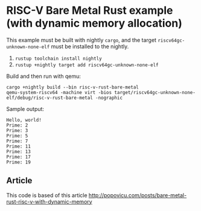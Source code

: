 # RISC-V Bare Metal Rust example (with dynamic memory allocation)

This example must be built with nightly `cargo`, and the target `riscv64gc-unknown-none-elf` must be installed to the nightly.

1. `rustup toolchain install nightly`
2. `rustup +nightly target add riscv64gc-unknown-none-elf`

Build and then run with qemu:

```
cargo +nightly build --bin risc-v-rust-bare-metal
qemu-system-riscv64 -machine virt -bios target/riscv64gc-unknown-none-elf/debug/risc-v-rust-bare-metal -nographic
```

Sample output:

```
Hello, world!
Prime: 2
Prime: 3
Prime: 5
Prime: 7
Prime: 11
Prime: 13
Prime: 17
Prime: 19
```

## Article

This code is based of this article http://popovicu.com/posts/bare-metal-rust-risc-v-with-dynamic-memory
